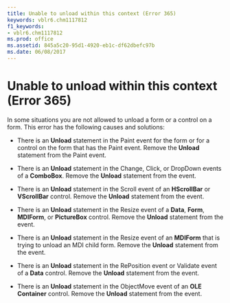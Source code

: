 ```yaml
---
title: Unable to unload within this context (Error 365)
keywords: vblr6.chm1117812
f1_keywords:
- vblr6.chm1117812
ms.prod: office
ms.assetid: 845a5c20-95d1-4920-eb1c-df62dbefc97b
ms.date: 06/08/2017
---
```



# Unable to unload within this context (Error 365)

In some situations you are not allowed to unload a form or a control on a form. This error has the following causes and solutions:



- There is an **Unload** statement in the Paint event for the form or for a control on the form that has the Paint event. Remove the **Unload** statement from the Paint event.
    
- There is an **Unload** statement in the Change, Click, or DropDown events of a **ComboBox**. Remove the **Unload** statement from the event.
    
- There is an **Unload** statement in the Scroll event of an **HScrollBar** or **VScrollBar** control. Remove the **Unload** statement from the event.
    
- There is an **Unload** statement in the Resize event of a **Data**, **Form**, **MDIForm**, or **PictureBox** control. Remove the **Unload** statement from the event.
    
- There is an **Unload** statement in the Resize event of an **MDIForm** that is trying to unload an MDI child form. Remove the **Unload** statement from the event.
    
- There is an **Unload** statement in the RePosition event or Validate event of a **Data** control. Remove the **Unload** statement from the event.
    
- There is an **Unload** statement in the ObjectMove event of an **OLE Container** control. Remove the **Unload** statement from the event.
    


